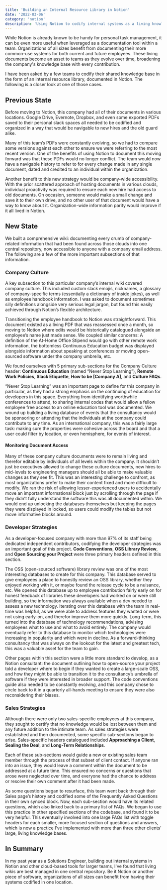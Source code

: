 ```yaml
---
title: 'Building an Internal Resource Library in Notion'
date: '2022-03-06'
category: 'notion'
description: 'Using Notion to codify internal systems as a living knowledge base at scale.'
---
```


While Notion is already known to be handy for personal task management, it can be even more useful when leveraged as a documentation tool within a team. Organizations of all sizes benefit from documenting their more common-use systems for both current and future employees. These living documents become an asset to teams as they evolve over time, broadening the company's knowledge base with every contribution.

I have been asked by a few teams to codify their shared knowledge base in the form of an internal resource library, documented in Notion. The following is a closer look at one of those cases.

## Previous State

Before moving to Notion, this company had all of their documents in various locations. Google Drive, Evernote, Dropbox, and even some exported PDFs saved to their personal slack spaces all needed to be codified and organized in a way that would be navigable to new hires and the old guard alike.

Many of this team’s PDFs were constantly evolving, so we had to compare some versions against each other to ensure we were referring to the most recent version. One of the benefits of using Notion to document this moving forward was that these PDFs would no longer conflict. The team would now have a navigable history to refer to for every change made in any single document, dated and credited to an individual within the organization.

Another benefit to this new strategy would be company-wide accessibility. With the prior scattered approach of hosting documents in various clouds, individual proactivity was required to ensure each new hire had access to old documents. On occasion, someone would make a small change and save it to their own drive, and no other user of that document would have a way to know about it. Organization-wide information parity would improve if it all lived in Notion.

## New State

We built a comprehensive wiki: documenting every crumb of company-related information that had been found across those clouds into one central repository, now accessible to anyone with a company email address. The following are a few of the more important subsections of that information.

### Company Culture

A key subsection to this particular company’s internal wiki covered company culture. This included custom slack emojis, nicknames, a glossary of company-specific terms (essentially a dictionary of inside jokes), as well as employee handbook information. I was asked to document sometimes silly definitions alongside very serious legal jargon, but found this easily achieved through Notion’s flexible architecture.

Transitioning the employee handbook to Notion was straightforward. This document existed as a living PDF that was reassessed once a month, so moving to Notion where edits would be historically catalogued alongside an employee’s name just made sense. We coupled similar concerns: A definition of the At-Home Office Stipend would go with other remote work information, the bottomless Continuous Education budget was displayed alongside information about speaking at conferences or moving open-sourced software under the company umbrella, etc.

We found ourselves with 5 primary sub-sections for the Company Culture header: **Continuous Education** (named “Never Stop Learning”), **Remote Work Policies**, **Slack Etiquette**, **How to be [Company A]**, and **Culture FAQs**.

“Never Stop Learning” was an important page to define for this company in particular, as they had a strong emphasis on the continuing of education for developers in this space. Everything from identifying worthwhile conferences to attend, to sharing internal codes that would allow a fellow employee free access to an online education tool was documented. We wound up building a living database of events that the consultancy would be sponsoring or attending that the individuals at the company could contribute to any time. As an international company, this was a fairly large task: making sure the properties were cohesive across the board and that a user could filter by location, or even hemisphere, for events of interest.

#### Monitoring Document Access

Many of these company culture documents were to remain living and therefor editable by individuals of all levels within the company. It shouldn’t just be executives allowed to change these culture documents, new hires to mid-levels to engineering managers should all be able to make valuable changes as they see fit. This was an interesting challenge to confront, as most organizations prefer to make their content fixed and more difficult to modify. We ran the risk of allowing lesser-experienced users to accidentally move an important informational block just by scrolling through the page if they didn’t fully understand the software this was all documented within. We would end up unlocking the databases themselves but keeping the pages they were displayed in locked, so users could modify the tables but not move informative blocks around.

### Developer Strategies

As a developer-focused company with more than 97% of its staff being dedicated independent contributors, codifying the developer strategies was an important goal of this project. **Code Conventions**, **OSS Library Review**, and **Open Sourcing your Project** were three primary headers defined in this section.

The OSS (open-sourced software) library review was one of the most interesting databases to create for this company. This database served to give employees a place to honestly review an OSS library, whether they enjoyed working with it, or maybe found the release cycle to be a nuisance, etc. We opened this database up to employee contribution fairly early on for honest feedback of libraries these developers had worked on or were still building, so the information was always available when a dev needed to assess a new technology. Iterating over this database with the team in real-time was helpful, as we were able to address features they wanted or were not using early-on, and therefor improve them more quickly. Long-term, this turned into the database of technology recommendations, advising employees what to use and what to avoid entirely. The company would eventually refer to this database to monitor which technologies were increasing in popularity and which were in decline. As a forward-thinking consultancy that was always on the lookout for the latest and greatest tech, this was a valuable asset for the team to gain.

Other pages within this section were a little more standard to develop, as a Notion consultant: the document outlining how to open-source your project told a developer where to begin if they wanted to create a large-scale OSS, and how they might be able to transition it to the consultancy’s umbrella of software if they were interested in broader support. The code conventions guide also needed to be constantly evolving, and this company chose to circle back to it in a quarterly all-hands meeting to ensure they were also reconsidering their biases.

### Sales Strategies

Although there were only two sales-specific employees at this company, they sought to certify that no knowledge would be lost between them and any future addition to the intimate team. As sales strategies were established and then documented, some specific sub-sections began to arise. Sales-specific headers catalogued included **Approaching a Client**, **Sealing the Deal**, and **Long-Term Relationships**.

Each of these sub-sections would guide a new or existing sales team member through the process of that subset of client contact. If anyone ran into an issue, they would leave a comment within the document to be addressed at a future time. This ensured no concerns or questions that arose were neglected over time, and everyone had the chance to address or resolve their own comment after it had been made.

As some questions began to resurface, this team went back through their Sales page’s history and codified some of the Frequently Asked Questions in their own synced block. Now, each sub-section would have its related questions, which also linked back to a primary list of FAQs. We began to use this practice in other specified sections of the codebase, and found it to be very helpful. This eventually involved into one large FAQs list with toggle headers for each smaller, more focused section of questions and answers, which is now a practice I’ve implemented with more than three other clients’ large, living knowledge bases.

## In Summary

In my past year as a Solutions Engineer, building out internal systems in Notion and other cloud-based tools for larger teams, I've found that living wikis are best managed in one central repository. Be it Notion or another piece of software, organizations of all sizes can benefit from having their systems codified in one location.
